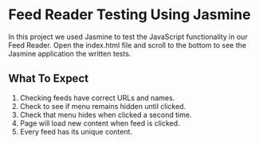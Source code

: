 # Feed Reader Testing Using Jasmine

In this project we used Jasmine to test the JavaScript functionality in our Feed Reader. 
Open the index.html file and scroll to the bottom to see the Jasmine application the written tests.

## What To Expect

1. Checking feeds have correct URLs and names.
2. Check to see if menu remains hidden until clicked.
3. Check that menu hides when clicked a second time.
4. Page will load new content when feed is clicked.
5. Every feed has its unique content.








